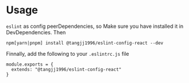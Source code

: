 # Usage

`eslint` as config peerDependencies, so Make sure you have installed it in DevDependencies. Then

```
npm[yarn|pnpm] install @tangjj1996/eslint-config-react --dev
```

Finnally, add the following to your `.eslintrc.js` file

```
module.exports = {
  extends: "@tangjj1996/eslint-config-react"
}
```
